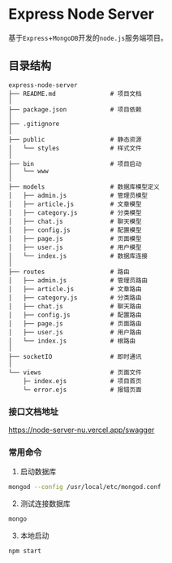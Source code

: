 # Express Node Server
基于`Express`+`MongoDB`开发的`node.js`服务端项目。

## 目录结构
```
express-node-server
├── README.md               # 项目文档
│
├── package.json            # 项目依赖
│
├── .gitignore
│
├── public                  # 静态资源
│   └── styles              # 样式文件 
│
├── bin                     # 项目启动
│   └── www
│
├── models                  # 数据库模型定义
│   ├── admin.js            # 管理员模型
│   ├── article.js          # 文章模型
│   ├── category.js         # 分类模型
│   ├── chat.js             # 聊天模型
│   ├── config.js           # 配置模型
│   ├── page.js             # 页面模型
│   ├── user.js             # 用户模型
│   └── index.js            # 数据库连接
│
├── routes                  # 路由
│   ├── admin.js            # 管理员路由
│   ├── article.js          # 文章路由
│   ├── category.js         # 分类路由
│   ├── chat.js             # 聊天路由
│   ├── config.js           # 配置路由
│   ├── page.js             # 页面路由
│   ├── user.js             # 用户路由
│   └── index.js            # 根路由
│
├── socketIO                # 即时通讯
│   
└── views                   # 页面文件
    ├─ index.ejs            # 项目首页
    └─ error.ejs            # 报错页面

```

### 接口文档地址

https://node-server-nu.vercel.app/swagger

### 常用命令
1. 启动数据库
```bash
mongod --config /usr/local/etc/mongod.conf
```
2. 测试连接数据库

```bash
mongo
```

3. 本地启动
```bash
npm start
```

